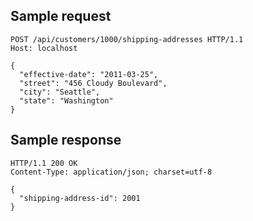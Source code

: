 
Sample request
--------------

    POST /api/customers/1000/shipping-addresses HTTP/1.1
    Host: localhost

    {
      "effective-date": "2011-03-25",
      "street": "456 Cloudy Boulevard",
      "city": "Seattle",
      "state": "Washington"
    }

Sample response
---------------

    HTTP/1.1 200 OK
    Content-Type: application/json; charset=utf-8
    
    {
      "shipping-address-id": 2001
    }

